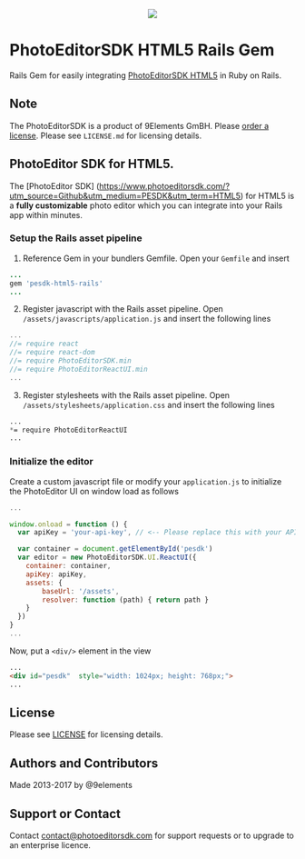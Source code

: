 <p align="center">
  <img src="http://static.photoeditorsdk.com/logo.png" />
</p>

# PhotoEditorSDK HTML5 Rails Gem
Rails Gem for easily integrating [PhotoEditorSDK HTML5](https://www.photoeditorsdk.com) in Ruby on Rails.

## Note 
The PhotoEditorSDK is a product of 9Elements GmBH. 
Please [order a license](https://www.photoeditorsdk.com/pricing#contact/?utm_source=Github&utm_medium=PESDK&utm_term=HTML5-Rails). Please see `LICENSE.md` for licensing details.


## PhotoEditor SDK for HTML5.
The [PhotoEditor SDK] (https://www.photoeditorsdk.com/?utm_source=Github&utm_medium=PESDK&utm_term=HTML5) for HTML5 is a **fully customizable** photo editor which you can integrate into your Rails app within minutes.

### Setup the Rails asset pipeline

1. Reference Gem in your bundlers Gemfile. Open your `Gemfile` and insert
```ruby
...
gem 'pesdk-html5-rails'
...
```
2. Register javascript with the Rails asset pipeline. Open `/assets/javascripts/application.js` and insert the following lines 

```javascript
...
//= require react
//= require react-dom
//= require PhotoEditorSDK.min
//= require PhotoEditorReactUI.min
...
```

3. Register stylesheets with the Rails asset pipeline.
Open `/assets/stylesheets/application.css` and insert the following lines
```css
...
*= require PhotoEditorReactUI
...
```

### Initialize the editor 
Create a custom javascript file or modify your `application.js` to initialize the PhotoEditor UI on window load as follows 

```javascript
...

window.onload = function () {
  var apiKey = 'your-api-key', // <-- Please replace this with your API key

  var container = document.getElementById('pesdk')  
  var editor = new PhotoEditorSDK.UI.ReactUI({
    container: container,
    apiKey: apiKey,
    assets: {
        baseUrl: '/assets', 
        resolver: function (path) { return path }
    }
  })
}
...

```

Now, put a `<div/>` element in the view 
```html
...
<div id="pesdk"  style="width: 1024px; height: 768px;">
...
```


## License
Please see [LICENSE](https://github.com/imgly/pesdk-html5-rails/blob/master/LICENSE.md) for licensing details.

## Authors and Contributors
Made 2013-2017 by @9elements

## Support or Contact
Contact contact@photoeditorsdk.com for support requests or to upgrade to an enterprise licence.


